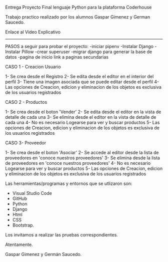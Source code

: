 Entrega Proyecto Final lenguaje Python para la plataforma Coderhouse

Trabajo practico realizado por los alumnos Gaspar Gimenez y German Saucedo. 

Enlace al Video Explicativo

---------------------------------------------

PASOS a seguir para probar el proyecto:
-iniciar pipenv
-Instalar Django
-Instalar Pillow
-crear superuser
-migrar django para generar la base de datos
-pagina de inicio link a paginas secundarias

CASO 1 - Creacion Usuario

1- Se crea desde el Registro
2- Se edita desde el editor en el interior del perfil
3- Tiene una imagen asociada que se puede editar desde el perfil
4- Las opciones de Creacion, edicion y eliminacion de los objetos 
es exclusiva de los usuarios registrados

CASO 2 - Productos

1- Se crea desde el boton 'Vender'
2- Se edita desde el editor en la vista de detalle de cada una
3- Se elimina desde el editor en la vista de detalle de cada una
4- No es necesario Logearse para ver y buscar productos
5- Las opciones de Creacion, edicion y eliminacion de los objetos 
es exclusiva de los usuarios registrados

CASO 3- Proveedor

1- Se crea desde el boton 'Asociar'
2- Se accede al editor desde la lista de proveedores en 'conoce nuestros proveedores'
3- Se elimina desde la lista de proveedores en 'conoce nuestros proveedores'
4- No es necesario Logearse para ver y buscar productos
5- Las opciones de Creacion, edicion y eliminacion de los objetos 
es exclusiva de los usuarios registrados

Las herramientas/programas y entornos que se utlizaron son:

-  Visual Studio Code
-  GitHub
-  Python
-  Django
-  Html
-  CSS
-  Bootstrap.

Los invitamos a realizar las pruebas correspondientes.

Atentamente.

Gaspar Gimenez y Germán Saucedo.

